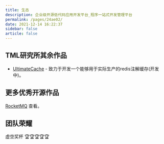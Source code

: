 ```yaml
---
title: 生态
description: 企业级开源低代码应用开发平台_程序一站式开发管理平台
permalink: /pages/24ae02/
date: 2021-12-14 16:22:37
sidebar: false
article: false
---
```


## TML研究所其余作品

- [UltimateCache](https://gitee.com/welsir/ultimate-cache) - 致力于开发一个能够用于实际生产的redis注解缓存(开发中)。


## 更多优秀开源作品

[RocketMQ](https://github.com/apache/rocketmq) 查看。

## 团队荣耀

虚空奖杯 🏆🏆🏆🏆🏆

